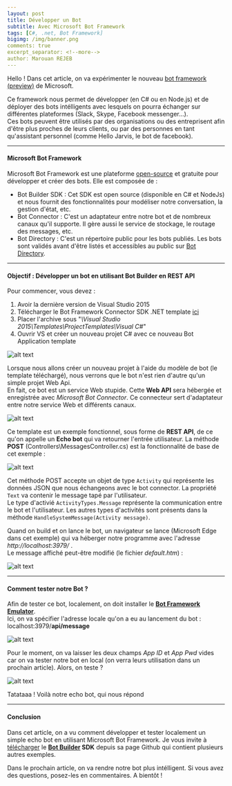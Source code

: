 ```yaml
---
layout: post
title: Développer un Bot
subtitle: Avec Microsoft Bot Framework
tags: [C#, .net, Bot Framework]
bigimg: /img/banner.png
comments: true
excerpt_separator: <!--more-->
author: Marouan REJEB
---
```


Hello ! Dans cet article, on va expérimenter le nouveau [bot framework (preview)][dev] de Microsoft.
<!--more-->

Ce framework nous permet de développer (en C# ou en Node.js) et de déployer des bots intélligents avec lesquels on pourra échanger
sur différentes plateformes (Slack, Skype, Facebook messenger...).  
Ces bots peuvent être utilisés par des organisations ou des entreprisent afin d'être plus proches de leurs clients, ou par des personnes
en tant qu'assistant personnel (comme Hello Jarvis, le bot de facebook).  

---

#### Microsoft Bot Framework  
Microsoft Bot Framework est une plateforme [open-source][builder] et gratuite pour développer et créer des bots.
Elle est composée de : 

* Bot Builder SDK : Cet SDK est open source (disponible en C# et NodeJs) et nous fournit des fonctionnalités pour modéliser notre conversation, la gestion d'état, etc.  
* Bot Connector : C'est un adaptateur entre notre bot et de nombreux canaux qu'il supporte. Il gère aussi le service de stockage, le routage des messages, etc.  
* Bot Directory : C'est un répertoire public pour les bots publiés. Les bots sont validés avant d'être listés et accessibles au public sur [Bot Directory][directory].  

---  

#### Objectif : Développer un bot en utilisant Bot Builder en REST API  
Pour commencer, vous devez :  

 1. Avoir la dernière version de Visual Studio 2015  
 2. Télécharger le Bot Framework Connector SDK .NET template [ici][connector]  
 3. Placer l'archive sous "_\Visual Studio 2015\Templates\ProjectTemplates\Visual C#_"  
 4. Ouvrir VS et créer un nouveau projet C# avec ce nouveau Bot Application template   

![alt text][BotApp] 

Lorsque nous allons créer un nouveau projet à l'aide du modèle de bot (le template téléchargé), nous verrons que le bot n'est rien d'autre qu'un simple projet Web Api.  
En fait, ce bot est un service Web stupide. Cette **Web API** sera hébergée et enregistrée avec _Microsoft Bot Connector_. 
Ce connecteur sert d'adaptateur entre notre service Web et différents canaux. 

![alt text][archi]  

Ce template est un exemple fonctionnel, sous forme de **REST API**, de ce qu'on appelle un **Echo bot** qui va retourner l'entrée utilisateur.
La méthode **POST** (Controllers\MessagesController.cs) est la fonctionnalité de base de cet exemple :  

![alt text][botcode]  

Cet méthode POST accepte un objet de type `Activity` qui représente les données JSON que nous échangeons avec le bot connector.
La propriété `Text` va contenir le message tapé par l'utilisateur.  
Le type d'activié `ActivityTypes.Message` représente la communication entre le bot et l'utilisateur.
Les autres types d'activités sont présents dans la méthode `HandleSystemMessage(Activity message)`.

Quand on build et on lance le bot, un navigateur se lance (Microsoft Edge dans cet exemple) qui va héberger notre programme
avec l'adresse _http://localhost:3979/_ .  
Le message affiché peut-être modifié (le fichier _default.htm_) :  

![alt text][botlocalhost] 

---

#### Comment tester notre Bot ?  

Afin de tester ce bot, localement, on doit installer le **[Bot Framework Emulator][emulator]**.  
Ici, on va spécifier l'adresse locale qu'on a eu au lancement du bot :  
<i class="fa fa-hand-o-right" aria-hidden="true"></i>  localhost:3979/**api/message**

![alt text][botemulatorconfig] 

Pour le moment, on va laisser les deux champs _App ID_ et _App Pwd_ vides car on va tester notre bot en local 
(on verra leurs utilisation dans un prochain article). Alors, on teste ?  

![alt text][botresult] 

Tatataaa ! Voilà notre echo bot, qui nous répond <i class="fa fa-android" aria-hidden="true"></i>  

---

#### Conclusion  
Dans cet article, on a vu comment développer et tester localement un simple echo bot en utilisant Microsoft Bot Framework.
Je vous invite à [télécharger][sdk] le **[Bot Builder][builder] SDK** depuis sa page Github qui contient plusieurs autres exemples.  

Dans le prochain article, on va rendre notre bot plus intélligent. Si vous avez des questions, posez-les en commentaires. A bientôt !

[directory]: https://bots.botframework.com/
[dev]: https://dev.botframework.com/
[builder]: https://github.com/Microsoft/BotBuilder
[sdk]: https://docs.botframework.com/en-us/downloads
[connector]: http://aka.ms/bf-bc-vstemplate
[emulator]: https://aka.ms/bf-bc-emulator

[BotApp]: https://cdn.rawgit.com/MarouanRejeb/marouanrejeb.github.io/f7eb51fd/img/BotApp.png
[archi]:  https://cdn.rawgit.com/MarouanRejeb/marouanrejeb.github.io/5a5b3e52/img/archi.png
[botcode]: https://cdn.rawgit.com/MarouanRejeb/marouanrejeb.github.io/f7eb51fd/img/botcode.png
[botlocalhost]: https://cdn.rawgit.com/MarouanRejeb/marouanrejeb.github.io/f7eb51fd/img/botlocalhost.png
[botemulatorconfig]: https://cdn.rawgit.com/MarouanRejeb/marouanrejeb.github.io/f7eb51fd/img/botemulatorconfig.png
[botresult]: https://cdn.rawgit.com/MarouanRejeb/marouanrejeb.github.io/f7eb51fd/img/botresult.png